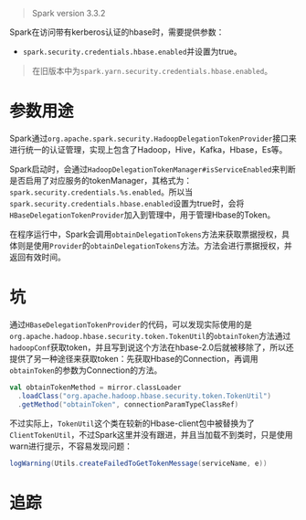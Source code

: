 
> Spark version 3.3.2

Spark在访问带有kerberos认证的hbase时，需要提供参数：
- `spark.security.credentials.hbase.enabled`并设置为true。

> 在旧版本中为`spark.yarn.security.credentials.hbase.enabled`。

# 参数用途

Spark通过`org.apache.spark.security.HadoopDelegationTokenProvider`接口来进行统一的认证管理，实现上包含了Hadoop，Hive，Kafka，Hbase，Es等。

Spark启动时，会通过`HadoopDelegationTokenManager#isServiceEnabled`来判断是否启用了对应服务的tokenManager，其格式为：`spark.security.credentials.%s.enabled`。所以当`spark.security.credentials.hbase.enabled`设置为true时，会将`HBaseDelegationTokenProvider`加入到管理中，用于管理Hbase的Token。

在程序运行中，Spark会调用`obtainDelegationTokens`方法来获取票据授权，具体则是使用`Provider`的`obtainDelegationTokens`方法。方法会进行票据授权，并返回有效时间。

# 坑

通过`HBaseDelegationTokenProvider`的代码，可以发现实际使用的是`org.apache.hadoop.hbase.security.token.TokenUtil`的`obtainToken`方法通过`hadoopConf`获取token，并且写到说这个方法在hbase-2.0后就被移除了，所以还提供了另一种途径来获取token：先获取Hbase的Connection，再调用`obtainToken`的参数为Connection的方法。
```scala
val obtainTokenMethod = mirror.classLoader  
  .loadClass("org.apache.hadoop.hbase.security.token.TokenUtil")  
  .getMethod("obtainToken", connectionParamTypeClassRef)
```

不过实际上，`TokenUtil`这个类在较新的Hbase-client包中被替换为了`ClientTokenUtil`，不过Spark这里并没有跟进，并且当加载不到类时，只是使用warn进行提示，不容易发现问题：
```scala
logWarning(Utils.createFailedToGetTokenMessage(serviceName, e))
```


# 追踪
